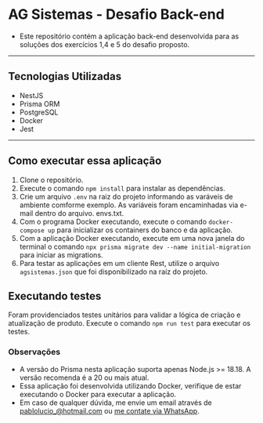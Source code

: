 # AG Sistemas - Desafio Back-end

- Este repositório contém a aplicação back-end desenvolvida para as soluções dos exercícios 1,4 e 5 do desafio proposto.
  
---

## Tecnologias Utilizadas

- NestJS
- Prisma ORM
- PostgreSQL
- Docker
- Jest

---

## Como executar essa aplicação

1. Clone o repositório.
2. Execute o comando `npm install` para instalar as dependências.
3. Crie um arquivo `.env` na raiz do projeto informando as varáveis de ambiente comforme exemplo. As variáveis foram encaminhadas via e-mail dentro do arquivo. envs.txt.
4. Com o programa Docker executando, execute o comando `docker-compose up` para inicializar os containers do banco e da aplicação.
5. Com a aplicação Docker executando, execute em uma nova janela do terminal o comando `npx prisma migrate dev --name initial-migration` para iniciar as migrations.
6. Para testar as aplicações em um cliente Rest, utilize o arquivo `agsistemas.json` que foi disponibilizado na raíz do projeto.

## Executando testes

Foram providenciados testes unitários para validar a lógica de criação e atualização de produto. Execute o comando `npm run test` para executar os testes.

### Observações

- A versão do Prisma nesta aplicação suporta apenas Node.js >= 18.18. A versão recomenda é a 20 ou mais atual.
- Essa aplicação foi desenvolvida utilizando Docker, verifique de estar executando o Docker para executar a aplicação.
- Em caso de qualquer dúvida, me envie um email através de pablolucio_@hotmail.com ou [me contate via WhatsApp](https://api.whatsapp.com/send?phone=5531985187963&text=Hello).